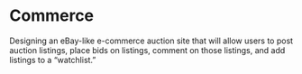 # Commerce
 Designing an eBay-like e-commerce auction site that will allow users to post auction listings, place bids on listings, comment on those listings, and add listings to a “watchlist.”
